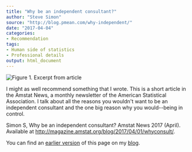 ```yaml
---
title: "Why be an independent consultant?"
author: "Steve Simon"
source: "http://blog.pmean.com/why-independent/"
date: "2017-04-04"
categories:
- Recommendation
tags:
- Human side of statistics
- Professional details
output: html_document
---
```


![Figure 1. Excerpt from article](http://www.pmean.com/new-images/17/why-independent01.png)

<div class="notes">

I might as well recommend something that I wrote. This is a short article in the Amstat News, a monthly newsletter of the American Statistical Association. I talk about all the reasons you wouldn't want to be an independent consultant and the one big reason why you would--being in control.

Simon S, Why be an independent consultant? Amstat News 2017 (April). Available at <http://magazine.amstat.org/blog/2017/04/01/whyconsult/>.

You can find an [earlier version][sim1] of this page on my [blog][sim2].

[sim1]: http://blog.pmean.com/why-independent/
[sim2]: http://blog.pmean.com</div>
